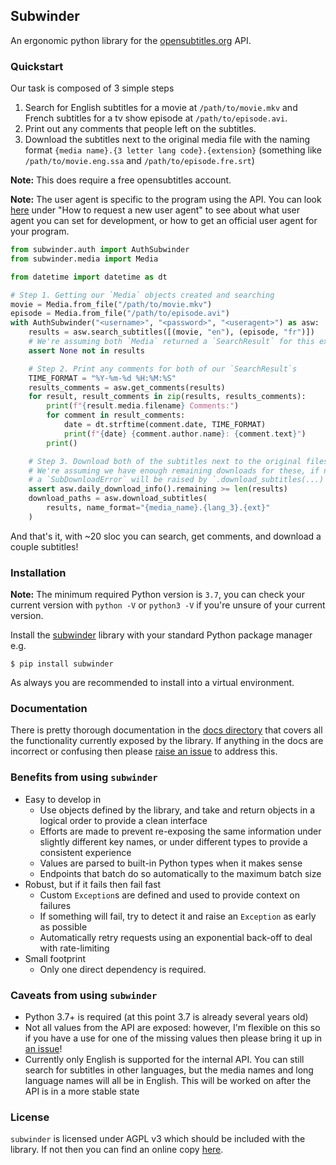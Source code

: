 ## Subwinder

An ergonomic python library for the [opensubtitles.org](https://opensubtitles.org) API.

### Quickstart

Our task is composed of 3 simple steps

1. Search for English subtitles for a movie at `/path/to/movie.mkv` and French subtitles for a tv show episode at `/path/to/episode.avi`.
2. Print out any comments that people left on the subtitles.
3. Download the subtitles next to the original media file with the naming format `{media name}.{3 letter lang code}.{extension}` (something like `/path/to/movie.eng.ssa` and `/path/to/episode.fre.srt`)

**Note:** This does require a free opensubtitles account.

**Note:** The user agent is specific to the program using the API. You can look [here](https://trac.opensubtitles.org/projects/opensubtitles/wiki/DevReadFirst) under "How to request a new user agent" to see about what user agent you can set for development, or how to get an official user agent for your program.

```python
from subwinder.auth import AuthSubwinder
from subwinder.media import Media

from datetime import datetime as dt

# Step 1. Getting our `Media` objects created and searching
movie = Media.from_file("/path/to/movie.mkv")
episode = Media.from_file("/path/to/episode.avi")
with AuthSubwinder("<username>", "<password>", "<useragent>") as asw:
    results = asw.search_subtitles([(movie, "en"), (episode, "fr")])
    # We're assuming both `Media` returned a `SearchResult` for this example
    assert None not in results

    # Step 2. Print any comments for both of our `SearchResult`s
    TIME_FORMAT = "%Y-%m-%d %H:%M:%S"
    results_comments = asw.get_comments(results)
    for result, result_comments in zip(results, results_comments):
        print(f"{result.media.filename} Comments:")
        for comment in result_comments:
            date = dt.strftime(comment.date, TIME_FORMAT)
            print(f"{date} {comment.author.name}: {comment.text}")
        print()

    # Step 3. Download both of the subtitles next to the original files
    # We're assuming we have enough remaining downloads for these, if not then
    # a `SubDownloadError` will be raised by `.download_subtitles(...)`
    assert asw.daily_download_info().remaining >= len(results)
    download_paths = asw.download_subtitles(
        results, name_format="{media_name}.{lang_3}.{ext}"
    )
```

And that's it, with ~20 sloc you can search, get comments, and download a couple subtitles!

### Installation

**Note:** The minimum required Python version is `3.7`, you can check your current version with `python -V` or `python3 -V` if you're unsure of your current version.

Install the [subwinder](https://pypi.org/project/subwinder/) library with your standard Python package manager e.g.

```text
$ pip install subwinder
```

As always you are recommended to install into a virtual environment.

### Documentation

There is pretty thorough documentation in the [docs directory](https://github.com/LovecraftianHorror/subwinder/blob/master/docs/README.md) that covers all the functionality currently exposed by the library. If anything in the docs are incorrect or confusing then please [raise an issue](https://github.com/LovecraftianHorror/subwinder/issues) to address this.

### Benefits from using `subwinder`

* Easy to develop in
    * Use objects defined by the library, and take and return objects in a logical order to provide a clean interface
    * Efforts are made to prevent re-exposing the same information under slightly different key names, or under different types to provide a consistent experience
    * Values are parsed to built-in Python types when it makes sense
    * Endpoints that batch do so automatically to the maximum batch size
* Robust, but if it fails then fail fast
    * Custom `Exception`s are defined and used to provide context on failures
    * If something will fail, try to detect it and raise an `Exception` as early as possible
    * Automatically retry requests using an exponential back-off to deal with rate-limiting
* Small footprint
    * Only one direct dependency is required.

### Caveats from using `subwinder`

* Python 3.7+ is required (at this point 3.7 is already several years old)
* Not all values from the API are exposed: however, I'm flexible on this so if you have a use for one of the missing values then please bring it up in [an issue](https://github.com/LovecraftianHorror/subwinder/issues)!
* Currently only English is supported for the internal API. You can still search for subtitles in other languages, but the media names and long language names will all be in English. This will be worked on after the API is in a more stable state

### License

`subwinder` is licensed under AGPL v3 which should be included with the library. If not then you can find an online copy [here](https://www.gnu.org/licenses/agpl-3.0.en.html).
